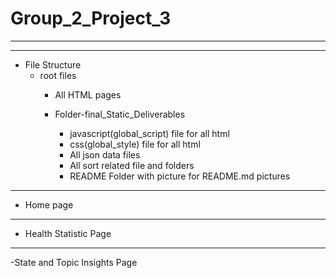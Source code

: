 # Group_2_Project_3
---
---








- File Structure
    - root files
        - All HTML pages
        - Folder-final_Static_Deliverables

            - javascript(global_script) file for all html
            - css(global_style) file for all html
            - All json data files
            - All sort related file and folders
            -  README Folder with picture for README.md pictures

---

- Home page


---
- Health Statistic Page



---
-State and Topic Insights Page
